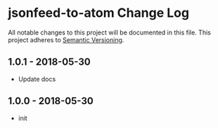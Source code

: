 # jsonfeed-to-atom Change Log
All notable changes to this project will be documented in this file.
This project adheres to [Semantic Versioning](http://semver.org/).

## 1.0.1 - 2018-05-30
* Update docs

## 1.0.0 - 2018-05-30
* init
